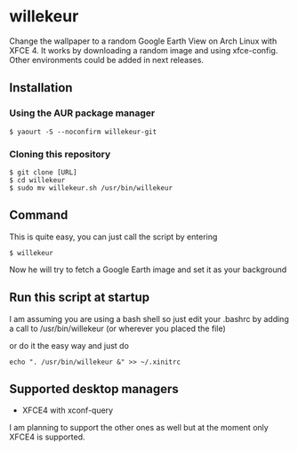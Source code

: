 # willekeur
Change the wallpaper to a random Google Earth View on Arch Linux with XFCE 4. It works by downloading a random image and using xfce-config. Other environments could be added in next releases.

## Installation

### Using the AUR package manager

	$ yaourt -S --noconfirm willekeur-git

### Cloning this repository

	$ git clone [URL]
	$ cd willekeur
	$ sudo mv willekeur.sh /usr/bin/willekeur

## Command

This is quite easy, you can just call the script by entering 

	$ willekeur

Now he will try to fetch a Google Earth image and set it as your background

## Run this script at startup

I am assuming you are using a bash shell so just edit your .bashrc by adding a call to /usr/bin/willekeur (or wherever you placed the file)

or do it the easy way and just do

	echo ". /usr/bin/willekeur &" >> ~/.xinitrc
## Supported desktop managers

- XFCE4 with xconf-query

I am planning to support the other ones as well but at the moment only XFCE4 is supported.